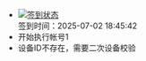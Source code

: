 - [![签到状态](https://github.com/womade/Cloud189-Actions/actions/workflows/main.yml/badge.svg?branch=main)](https://github.com/womade/Cloud189-Actions/actions/workflows/main.yml) <br> 签到时间：2025-07-02 18:45:42
- 开始执行帐号1
- 设备ID不存在，需要二次设备校验
